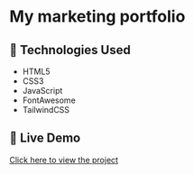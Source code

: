 # My marketing portfolio


## 🔧 Technologies Used

- HTML5
- CSS3
- JavaScript
- FontAwesome
- TailwindCSS

## 🔗 Live Demo
[Click here to view the project](https://santiagog-stack.github.io/my-marketing-portfolio/)

